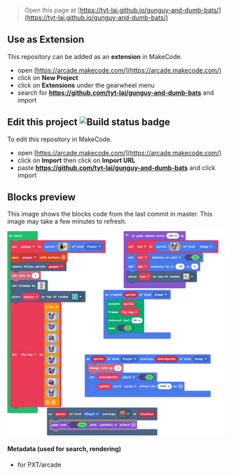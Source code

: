 


> Open this page at [https://tyt-lai.github.io/gunguy-and-dumb-bats/](https://tyt-lai.github.io/gunguy-and-dumb-bats/)

## Use as Extension

This repository can be added as an **extension** in MakeCode.

* open [https://arcade.makecode.com/](https://arcade.makecode.com/)
* click on **New Project**
* click on **Extensions** under the gearwheel menu
* search for **https://github.com/tyt-lai/gunguy-and-dumb-bats** and import

## Edit this project ![Build status badge](https://github.com/tyt-lai/gunguy-and-dumb-bats/workflows/MakeCode/badge.svg)

To edit this repository in MakeCode.

* open [https://arcade.makecode.com/](https://arcade.makecode.com/)
* click on **Import** then click on **Import URL**
* paste **https://github.com/tyt-lai/gunguy-and-dumb-bats** and click import

## Blocks preview

This image shows the blocks code from the last commit in master.
This image may take a few minutes to refresh.

![A rendered view of the blocks](https://github.com/tyt-lai/gunguy-and-dumb-bats/raw/master/.github/makecode/blocks.png)

#### Metadata (used for search, rendering)

* for PXT/arcade
<script src="https://makecode.com/gh-pages-embed.js"></script><script>makeCodeRender("{{ site.makecode.home_url }}", "{{ site.github.owner_name }}/{{ site.github.repository_name }}");</script>
